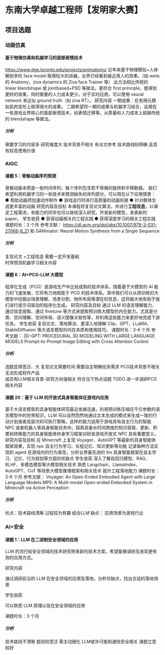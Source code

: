 # 东南大学卓越工程师【发明家大赛】
## 项目选题
### 动画仿真
#### 基于物理仿真和机器学习的面部表情技术 
  https://www.dgp.toronto.edu/projects/animatomy/
  近年来基于物理模拟+人体解剖学的 face model 取得较大的进展。业界已经看到接近真人的效果。（如 weta 的 Anatomy，ziva dynamics 的 Ziva face Trainer 等）
此方法相比传统的 linear blendshape 或 jointbased+PSD 等做法，更符合 first principle，能得到更好的效果，同时需要的人力成本更少。对于实时应用，可以使用 neural network 来近似 ground truth（如 ziva RT）。
研究内容
一期成果：在有限元模拟肌肉变形上取得很大的成果。
二期希望将一期的成果与机器学习结合，运用在一些游戏业界核心的面部表情技术，如表情迁移等。从质量和人力成本上超越传统的 blendshape 等做法。

##### 分析
需要学习的内容多 研究难度大 技术背景不相关 
有论文参考 技术路线较明确 且具有较高使用价值
### AIGC 
#### 课题 5：骨骼动画序列预测
骨骼动画本质是一些时间序列，每个序列包含若干骨骼的旋转和平移数据。
我们希望利用机器学习的一些技术来预测缺失的序列部分，可以用在以下应用情景：
● 帮助动画师加速动作制作
● 游戏运行时进行高质量的动画衔接
● 针对群体生成更丰富的动画
研究内容及目标
本课程将复现论文算法，并进行**工程改造**，以满足工程需求。有能力的同学也可以继续深入研究，开发新的模型，发表新的 paper。
学生收获
● 获得动画相关的工程实践
● 获得深度学习的相关工程实践
课题时长：3 个月
参考文献：
https://dl.acm.org/doi/abs/10.1007/978-3-031-27066-6_21
和 GANimator: Neural Motion Synthesis from a Single Sequence
##### 分析
复现论文 +工程改造  需要一定开发基础  
时序预测机器学习相关内容
#### 课题 6：AI+PCG-LLM 大模型
程序化生成（PCG）是游戏生产中比较成熟的技术体系，随着基于大模型的 AI 能力的飞速发展，它将有力地赋能于 PCG 的技术体系。其中我们可以从预训练的大模型中挖掘出场景理解、场景分割、物件布局等潜在的信息，这将极大地有助于我们进行提示词驱动的程序化生成。
研究内容及目标
通过 LLM 的语言理解能力、通过信息提取、通过 finetune 等方式来提取预训练大模型的内在能力。尤其是分类、空间理解、空间布局、语义图像关联性等，并利用这些能力来更好地完成下游任务。
学生收获
复现论文、落地算法、更深入地理解 Clip、GPT、LLaMA、StableDiffusion 等大语言模型的内在本质和使用技巧。
课题时长：3-6 个月
参考文献：
3D-GPT: PROCEDURAL 3D MODELING WITH LARGE LANGUAGE MODELS
Prompt-to-Prompt Image Editing with Cross Attention Control
##### 分析
选题显得宽泛、大 复现论文需要时间  需要自主明确任务需求  PCG技术背景不相关 无法形成软件产品  
成员有LLM相关背景-研究方向强相关  符合当下热点话题
TODO 进一步调研PCG相关内容
#### 课题 20：基于 LLM 的开放式具身智能体在游戏内应用
基于大语言模型的具身智能体研究最近发展迅速，利用预训练压缩在千亿参数的语言模型中的世界知识，LLM 可以自然而然地通过文本生成的模式来生成一致的行动计划或者高层次的可执行策略，这样的能力适用于游戏具有自主行为的智能 NPC 或者机器人等具身智能任务中。探索具备长时间跨度的知识获取、更新、积累和转移能力的具身智能体终身学习框架对研发游戏开放式 NPC 具有重要意义。
研究内容及目标
在 Minecraft 上复现 Voyager、AutoGPT 等最新的具身智能体框架效果，实现 npc 自主行为学习、长程记忆、知识更新等功能
记录每种方法实现的 agent 在游戏内的行为表现，分析业界最先进的 llm 具身智能框架在自主学习、记忆、行为规划等方面的优缺点
学生收获
深入了解自回归模型、RAG、RLHF、多模态模型等大模型相关技术
熟悉 Langchain、LlamaIndex、AutoGPT、CoT 等场景大模型推理框架和相关技术
提升工程落地能力
课题时长： 3-6 个月
参考文献：
Voyager: An Open-Ended Embodied Agent with Large Language Models
MP5: A Multi-modal Open-ended Embodied System in Minecraft via Active Perception
##### 分析 
优点：技术路线清晰 过程较为有趣 结合LLM 
缺点： 应用场景为游戏行业
### AI+安全
#### 课题 1：LLM 在二进制安全领域的应用

LLM 的流行给安全领域的技术研究带来新的技术方案，希望能够调研及发现更有效的应用方式。

研究内容

通过调研前沿的 LLM 在安全领域的应用及落地，分析优缺点，找出合适的落地场景

学生收获

可以熟悉 LLM 原理以及在安全领域的应用

课题时长：3 个月
##### 分析
技术路线不清晰 题目较宽泛 需主动细化
LLM或许可能和通信安全相关 课题立意较好


